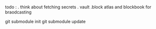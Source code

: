 
todo :
. think about fetching secrets
. vault
.block atlas and blockbook for braodcasting


git submodule init 
git submodule update 